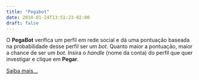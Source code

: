```yaml
---
title: "Pegabot"
date: 2018-01-24T13:51:23-02:00
draft: false
---
```


O **PegaBot** verifica um perfil em rede social e dá uma pontuação baseada na probabilidade desse perfil ser um _bot_. Quanto maior a pontuação, maior a chance de ser um _bot_. Insira o _handle_ (nome da conta) do perfil que quer investigar e clique em **Pegar**.

[Saiba mais...](/faq/)
